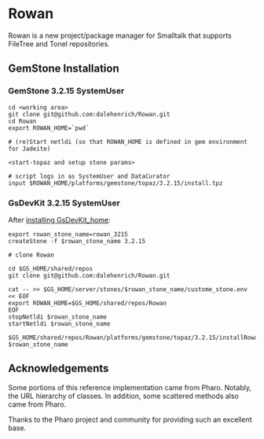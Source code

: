 # Rowan

Rowan is a new project/package manager for Smalltalk that supports FileTree and Tonel repositories.
 
## GemStone Installation

### GemStone 3.2.15 SystemUser
```
cd <working area>
git clone git@github.com:dalehenrich/Rowan.git
cd Rowan
export ROWAN_HOME=`pwd`

# (re)Start netldi (so that ROWAN_HOME is defined in gem environment for Jadeite)

<start-topaz and setup stone params>

# script logs in as SystemUser and DataCurator
input $ROWAN_HOME/platforms/gemstone/topaz/3.2.15/install.tpz
```

### GsDevKit 3.2.15 SystemUser
After [installing GsDevKit_home](https://github.com/GsDevKit/GsDevKit_home#installation):
```
export rowan_stone_name=rowan_3215
createStone -f $rowan_stone_name 3.2.15

# clone Rowan

cd $GS_HOME/shared/repos
git clone git@github.com:dalehenrich/Rowan.git

cat -- >> $GS_HOME/server/stones/$rowan_stone_name/custome_stone.env << EOF
export ROWAN_HOME=$GS_HOME/shared/repos/Rowan
EOF
stopNetldi $rowan_stone_name
startNetldi $rowan_stone_name

$GS_HOME/shared/repos/Rowan/platforms/gemstone/topaz/3.2.15/installRowan $rowan_stone_name
```

## Acknowledgements

Some portions of this reference implementation came from Pharo. Notably, the URL hierarchy of classes.
In addition, some scattered methods also came from Pharo.

Thanks to the Pharo project and community for providing such an excellent base.


